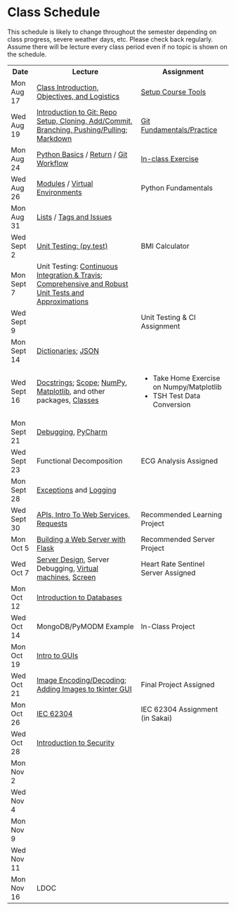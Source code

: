 # Class Schedule

This schedule is likely to change throughout the semester depending on class
progress, severe weather days, etc.  Please check back regularly.  Assume there 
will be lecture every class period even if no topic is shown on the schedule.

<table>

<tr>
<th>Date</th>
<th>Lecture</th>
<th>Assignment</th>
</tr>

<tr>
<td>Mon Aug 17</td>
    <td><a href="Lectures/Intro_Lecture.md">Class Introduction, Objectives, and Logistics</a></td>
    <td><a href="Assignments/01_tool_setup_git_intro.md">Setup Course Tools</a></td>
</tr>

<tr>
<td>Wed Aug 19</td>
    <td><a href="Lectures/intro_to_git.md">Introduction to Git:  Repo Setup, 
    Cloning, Add/Commit, Branching, Pushing/Pulling</a>;     
    <a href="Resources/markdown.md">Markdown</a></td>
  
   <td><a href="Assignments/02_git_fundamentals_practice.md">Git Fundamentals/Practice</a></td
</tr>

<tr>
<td>Mon Aug 24</td>
    <td><a href="Lectures/python_basics.md">Python Basics</a> /
    <a href="Lectures/return_keyword.md">Return</a> /
    <a href="Lectures/git_workflow.md">Git Workflow</a>
    </td>
    <td><a href="Lectures/git_workflow.md#LDL-Branch">In-class Exercise</a></td>
</tr>

<tr>
<td>Wed Aug 26</td>
    <td><a href="Lectures/modules.md">Modules</a> /
    <a href="Lectures/virtual_environments.md">Virtual Environments</a> 
    </td>
    <td><!---<a href="Assignments/PythonFundamentalAssignment.md">-->Python Fundamentals</a></td>
</tr>

<tr>
<td>Mon Aug 31</td> 
    <td> 
    <a href="Lectures/lists.md">Lists</a> / 
    <a href="Lectures/git_workflow_more.md">Tags and Issues</a> 
    </td>
    <td></td>
</tr>

<tr>
<td>Wed Sept 2</td>
    <td>
    <a href="Lectures/unit_testing.md">Unit Testing: (py.test)</a> 
    </td>
    <td><!---<a href="Assignments/BMICalculatorAssignment.md">--->BMI Calculator</a></td>
</tr>

<tr>
<td>Mon Sept 7</td>
    <td>Unit Testing: <a href="Lectures/continuous_integration_travis.md">Continuous 
    Integration & Travis</a>;
    <a href="Lectures/robust_testing.md">Comprehensive and Robust Unit Tests and Approximations</a></td>
    <td></td>
</tr>

<tr>
<td>Wed Sept 9</td>
    <td></td>
    <td><!---<a href="Assignments/UnitTestingCIAssignment.md">--->Unit Testing & CI Assignment</a></td>
</tr>

<tr>
<td>Mon Sept 14</td>
    <td><a href="Lectures/dictionaries.md">Dictionaries</a>;
    <a href="Lectures/json.md">JSON</a></td>
    <td></td>
</tr>

<tr>
<td>Wed Sept 16</td>
    <td>
    <a href="Lectures/docstrings.md">Docstrings</a>; 
    <a href="Lectures/variable_scope.md">Scope</a>;
    <a href="Lectures/numpy.md">NumPy</a>, 
    <a href="Lectures/matplotlib.md">Matplotlib</a>, and other packages,
    <a href="Lectures/classes.md">Classes</a>
    </td>
    <td>
    
* <!---<a href="Assignments/numpy_matplotlib_assignment.md">--->Take Home Exercise on Numpy/Matplotlib</a>

* <!---<a href="Assignments/TSHTestDataConversion">--->TSH Test Data Conversion</a></td>

</tr>

<tr>
<td>Mon Sept 21</td>
    <td><a href="Lectures/debugging.md">Debugging</a>, 
    <a href="Resources/PyCharm">PyCharm</a> </td>
    <td></td>
</tr>

<tr>
<td>Wed Sept 23</td>
    <td>Functional Decomposition</td>
    <td><!---<a href="Assignments/ECG_Analysis">--->ECG Analysis Assigned</a></td>
</tr>

<tr>
<td>Mon Sept 28</td>
    <td><a href="Lectures/exceptions_active_lecture.md">Exceptions</a> and 
    <a href="Lectures/logging.md">Logging</a>
    </td>
    <td></td>
</tr>

<tr>
<td>Wed Sept 30</td>
    <td> 
    <!---<a href="Lectures/sphinx.md">Sphinx</a>--->
    <a href="Lectures/apis_webservices_requests.md">
    APIs, Intro To Web Services, Requests</a>  
    </td>
    <td><!---<a href="Lectures/name_server_project.md">--->Recommended Learning Project</a></td>
</tr>

<tr>
<td>Mon Oct 5</td>
    <td>
    <a href="Lectures/flask_server_setup.md">
           Building a Web Server with Flask</a>
    </td>
    <td><!---<a href="Lectures/time_server_project.md">--->Recommended Server Project
    </a></td>
</tr>


<tr>
<td>Wed Oct 7</td>
    <td><a href="Lectures/server_code_design.md">Server Design</a>, Server Debugging,   
    <a href="Resources/virtual_machines.md">Virtual machines</a>,
    <a href="Resources/WebServices/screen.md">Screen</a></td>
    <td><!---<a href="Assignments/heart_rate_sentinel_server_assignment.md">--->Heart Rate Sentinel Server Assigned</td>
    </tr>

<tr>
<td>Mon Oct 12</td>
    <td> <a href="Lectures/databases.md">Introduction to Databases</a></td>
    <td></td>
</tr>

<tr>
<td>Wed Oct 14</td>
    <td>MongoDB/PyMODM Example</td>
    <td><!---<a href="Lectures/database_class_work.md">--->In-Class Project</a></td>
</tr>

<tr>
<td>Mon Oct 19</td>
    <td><a href="Lectures/intro_to_gui.md">Intro to GUIs</a>
    </td>
    <td></td> 
</tr>

<tr>
<td>Wed Oct 21</td>
    <td><a href="Lectures/image_encoding_decoding.md">Image Encoding/Decoding</a>;
    <a href="Resources/tkinter_images.md">Adding Images to tkinter GUI</a></td>
    <td><!---<a href="Assignments/final_image_processor.md">--->Final Project Assigned</a></td>
</tr>

<tr>
<td>Mon Oct 26</td>
    <td><a href="https://en.wikipedia.org/wiki/IEC_62304">IEC 62304</a>
    </td>
    <td>IEC 62304 Assignment (in Sakai)
    </td>
</tr>

<tr>
  <td>Wed Oct 28</td>
  <td>
  <a href="Lectures/intro_to_security.md">Introduction to Security</a>
  </td>
    <td>

</tr>

<tr>
    <td>Mon Nov 2</td>
    <td></td>
    <td></td>
</tr>

<tr>
    <td>Wed Nov 4</td>
    <td></td>
    <td></td>
</tr>

<tr>
    <td>Mon Nov 9</td>
    <td></td>
    <td></td>
</tr>

<tr>
    <td>Wed Nov 11</td>
    <td></td>
    <td></td>
</tr>

<tr>
    <td>Mon Nov 16</td>
    <td>LDOC</td>
    <td></td>
</tr>




<!--<a href="Lectures/testing_fixtures_and_other_testing.md">Unit Testing:  Testing Fixtures</a>-->
  

</table>
